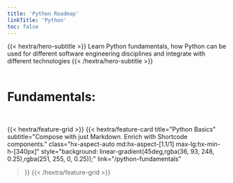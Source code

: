 ```yaml
---
title: 'Python Roadmap'
linkTitle: 'Python'
toc: false
---
```



<div class="hx-mb-12">
{{< hextra/hero-subtitle >}}
  Learn Python fundamentals, how Python can be used for different software engineering disciplines and integrate with different technologies
{{< /hextra/hero-subtitle >}}
</div>


<br/>
<h1> Fundamentals: </h1>
<br/>

{{< hextra/feature-grid >}}
  {{< hextra/feature-card
    title="Python Basics"
    subtitle="Compose with just Markdown. Enrich with Shortcode components."
    class="hx-aspect-auto md:hx-aspect-[1.1/1] max-lg:hx-min-h-[340px]"
    style="background: linear-gradient(45deg,rgba(36, 93, 248, 0.25),rgba(251, 255, 0, 0.25));"
    link="/python-fundamentals"
  >}}
{{< /hextra/feature-grid >}}